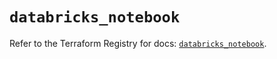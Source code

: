 # `databricks_notebook`

Refer to the Terraform Registry for docs: [`databricks_notebook`](https://registry.terraform.io/providers/databricks/databricks/1.80.0/docs/resources/notebook).
